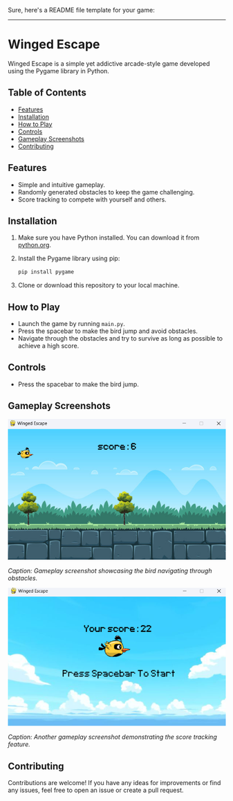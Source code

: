 Sure, here's a README file template for your game:

---

# Winged Escape

Winged Escape is a simple yet addictive arcade-style game developed using the Pygame library in Python.

## Table of Contents

- [Features](#features)
- [Installation](#installation)
- [How to Play](#how-to-play)
- [Controls](#controls)
- [Gameplay Screenshots](#gameplay-screenshots)
- [Contributing](#contributing)

## Features

- Simple and intuitive gameplay.
- Randomly generated obstacles to keep the game challenging.
- Score tracking to compete with yourself and others.

## Installation

1. Make sure you have Python installed. You can download it from [python.org](https://www.python.org/).
2. Install the Pygame library using pip:

    ```bash
    pip install pygame
    ```

3. Clone or download this repository to your local machine.

## How to Play

- Launch the game by running `main.py`.
- Press the spacebar to make the bird jump and avoid obstacles.
- Navigate through the obstacles and try to survive as long as possible to achieve a high score.

## Controls

- Press the spacebar to make the bird jump.

## Gameplay Screenshots

![Gameplay Screenshot 1](gameplay_1.png)

*Caption: Gameplay screenshot showcasing the bird navigating through obstacles.*

![Gameplay Screenshot 2](gameplay_2.png)

*Caption: Another gameplay screenshot demonstrating the score tracking feature.*

## Contributing

Contributions are welcome! If you have any ideas for improvements or find any issues, feel free to open an issue or create a pull request.
